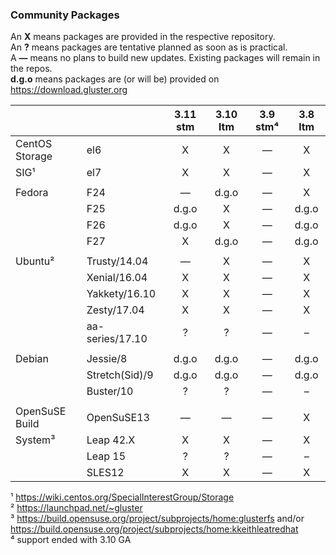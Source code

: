 ### Community Packages

An **X** means packages are provided in the respective repository.  
An **?** means packages are tentative planned as soon as is practical.  
A **—** means no plans to build new updates. Existing packages will remain in the repos.  
**d.g.o** means packages are (or will be) provided on https://download.gluster.org  

|              |               | 3.11 stm | 3.10 ltm | 3.9 stm⁴ | 3.8 ltm  |
|--------------|---------------|:--------:|:--------:|:--------:|:--------:|
|CentOS Storage|el6            |    X     |    X     |    —     |    X     |
|SIG¹          |el7            |    X     |    X     |    —     |    X     |
|              |               |          |          |          |          |
|Fedora        |F24            |    —     |  d.g.o   |    —     |    X     |
|              |F25            |   d.g.o  |    X     |    —     |  d.g.o   |
|              |F26            |   d.g.o  |    X     |    —     |  d.g.o   |
|              |F27            |    X     |  d.g.o   |    —     |  d.g.o   |
|              |               |          |          |          |          |
|Ubuntu²       |Trusty/14.04   |    —     |    X     |    —     |    X     |
|              |Xenial/16.04   |    X     |    X     |    —     |    X     |
|              |Yakkety/16.10  |    X     |    X     |    —     |    X     |
|              |Zesty/17.04    |    X     |    X     |    —     |    X     |
|              |aa-series/17.10|    ?     |    ?     |    —     |    –     |
|              |               |          |          |          |          |
|Debian        |Jessie/8       |  d.g.o   |  d.g.o   |    —     |  d.g.o   |
|              |Stretch(Sid)/9 |  d.g.o   |  d.g.o   |    —     |  d.g.o   |
|              |Buster/10      |    ?     |    ?     |    —     |    –     |
|              |               |          |          |          |          |
|OpenSuSE Build|OpenSuSE13     |    —     |    —     |    —     |    X     |
|System³       |Leap 42.X      |    X     |    X     |    —     |    X     |
|              |Leap 15        |    ?     |    ?     |    —     |    –     |
|              |SLES12         |    X     |    X     |    —     |    X     |

¹ <https://wiki.centos.org/SpecialInterestGroup/Storage>  
² <https://launchpad.net/~gluster>  
³ <https://build.opensuse.org/project/subprojects/home:glusterfs> and/or
  <https://build.opensuse.org/project/subprojects/home:kkeithleatredhat>  
⁴ support ended with 3.10 GA  
